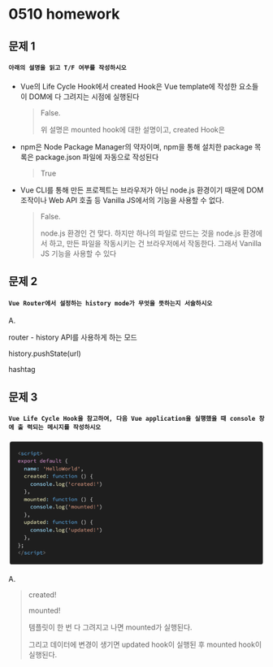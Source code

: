 # 0510 homework



## 문제 1

#### `아래의 설명을 읽고 T/F 여부를 작성하시오`

- Vue의 Life Cycle Hook에서 created Hook은 Vue template에 작성한 요소들이 DOM에 다 그려지는 시점에 실행된다

  > False. 
  >
  > 위 설명은 mounted hook에 대한 설명이고, created Hook은 

- npm은 Node Package Manager의 약자이며, npm을 통해 설치한 package 목록은 package.json 파일에 자동으로 작성된다

  > True

- Vue CLI를 통해 만든 프로젝트는 브라우저가 아닌 node.js 환경이기 때문에 DOM 조작이나 Web API 호출 등 Vanilla JS에서의 기능을 사용할 수 없다.

  > False. 
  >
  > node.js 환경인 건 맞다. 하지만 하나의 파일로 만드는 것을 node.js 환경에서 하고, 만든 파일을 작동시키는 건 브라우저에서 작동한다. 그래서 Vanilla JS 기능을 사용할 수 있다





## 문제 2

#### `Vue Router에서 설정하는 history mode가 무엇을 뜻하는지 서술하시오`

A.

router - history API를 사용하게 하는 모드

history.pushState(url)

hashtag





## 문제 3

#### `Vue Life Cycle Hook을 참고하여, 다음 Vue application을 실행했을 때 console 창에 출 력되는 메시지를 작성하시오`

![image-20210510222245664](0510_hw.assets/image-20210510222245664.png)

A.

> created!
>
> mounted!
>
> 템플릿이 한 번 다 그려지고 나면 mounted가 실행된다. 
>
> 그리고 데이터에 변경이 생기면 updated hook이 실행된 후 mounted hook이 실행된다.
